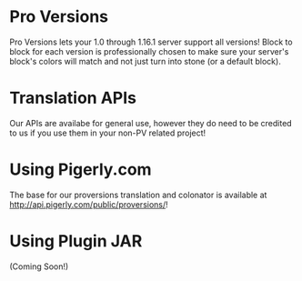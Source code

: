 # Pro Versions
Pro Versions lets your 1.0 through 1.16.1 server support all versions! Block to block for each version is professionally chosen to make sure your server's block's colors will match and not just turn into stone (or a default block).

# Translation APIs
Our APIs are availabe for general use, however they do need to be credited to us if you use them in your non-PV related project!

# Using Pigerly.com
The base for our proversions translation and colonator is available at http://api.pigerly.com/public/proversions/!

# Using Plugin JAR
(Coming Soon!)

